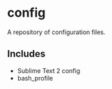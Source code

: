 config
======
 A repository of configuration files.

## Includes
 * Sublime Text 2 config
 * bash_profile